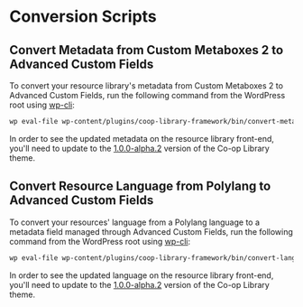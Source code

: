 # Conversion Scripts

## Convert Metadata from Custom Metaboxes 2 to Advanced Custom Fields

To convert your resource library's metadata from Custom Metaboxes 2 to Advanced Custom Fields, run the following command from the WordPress root using [wp-cli](https://wp-cli.org):

```bash
wp eval-file wp-content/plugins/coop-library-framework/bin/convert-meta.php
```

In order to see the updated metadata on the resource library front-end, you'll need to update to the [1.0.0-alpha.2](https://github.com/platform-coop-toolkit/coop-library/milestones/1.0.0-alpha.2) version of the Co-op Library theme.

## Convert Resource Language from Polylang to Advanced Custom Fields

To convert your resources' language from a Polylang language to a metadata field managed through Advanced Custom Fields, run the following command from the WordPress root using [wp-cli](https://wp-cli.org):

```bash
wp eval-file wp-content/plugins/coop-library-framework/bin/convert-language.php
```

In order to see the updated language on the resource library front-end, you'll need to update to the [1.0.0-alpha.2](https://github.com/platform-coop-toolkit/coop-library/milestones/1.0.0-alpha.2) version of the Co-op Library theme.

